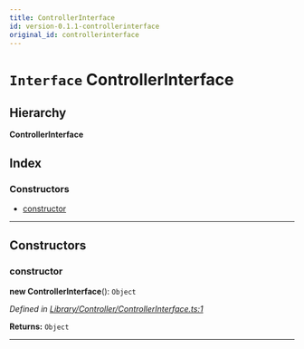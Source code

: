 ```yaml
---
title: ControllerInterface
id: version-0.1.1-controllerinterface
original_id: controllerinterface
---
```


# `Interface` ControllerInterface

## Hierarchy

**ControllerInterface**

## Index

### Constructors

* [constructor](controllerinterface#constructor)

---

## Constructors

<a id="constructor"></a>

###  constructor

**new ControllerInterface**(): `Object`

*Defined in [Library/Controller/ControllerInterface.ts:1](https://github.com/SpoonX/stix/blob/f075739/src/Library/Controller/ControllerInterface.ts#L1)*

**Returns:** `Object`

___


